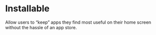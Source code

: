 # Installable

Allow users to “keep” apps they find most useful on their home screen without the hassle of an app store.
